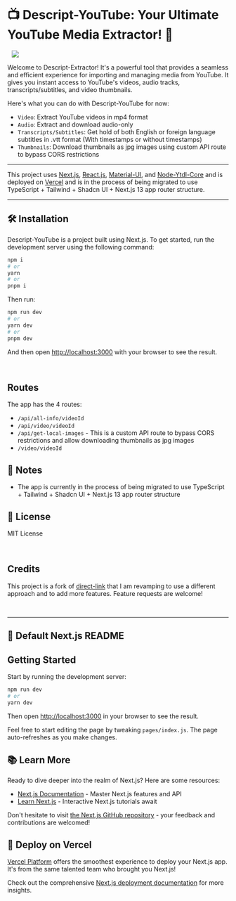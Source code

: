 # 📺 Descript-YouTube: Your Ultimate YouTube Media Extractor! 🚀

<img src="https://github.com/itsbrex/descript-youtube/assets/9772694/bf7f7981-8102-481a-96a5-ae77485eb788" align="center" hspace="10" />

<br>

Welcome to Descript-Extractor! It's a powerful tool that provides a seamless and efficient experience for importing and managing media from YouTube. It gives you instant access to YouTube's videos, audio tracks, transcripts/subtitles, and video thumbnails.

Here's what you can do with Descript-YouTube for now:

-  `Video`: Extract YouTube videos in mp4 format
-  `Audio`: Extract and download audio-only
-  `Transcripts/Subtitles`: Get hold of both English or foreign language subtitles in .vtt format (With timestamps or without timestamps)
-  `Thumbnails`: Download thumbnails as jpg images using custom API route to bypass CORS restrictions

---

This project uses [Next.js](https://nextjs.org/), [React.js](https://reactjs.org/), [Material-UI](https://material-ui.com/), and [Node-Ytdl-Core](https://github.com/fent/node-ytdl-core) and is deployed on [Vercel](https://vercel.com/) and is in the process of being migrated to use TypeScript + Tailwind + Shadcn UI + Next.js 13 app router structure.

---
## 🛠️ Installation

Descript-YouTube is a project built using Next.js. To get started, run the development server using the following command:

```bash
npm i
# or 
yarn
# or
pnpm i
```

Then run:
```bash
npm run dev
# or
yarn dev
# or
pnpm dev
```

And then open [http://localhost:3000](http://localhost:3000) with your browser to see the result.

<br>

##  Routes

The app has the 4 routes:

-  `/api/all-info/videoId`
-  `/api/video/videoId`
-  `/api/get-local-images` - This is a custom API route to bypass CORS restrictions and allow downloading thumbnails as jpg images
-  `/video/videoId`

## 📝 Notes

-  The app is currently in the process of being migrated to use TypeScript + Tailwind + Shadcn UI + Next.js 13 app router structure

## 📜 License
MIT License

<br>

## Credits
This project is a fork of [direct-link](https://github.com/ApayRus/direct-link) that I am revamping to use a different approach and to add more features. Feature requests are welcome!

<br>

---
##  🎁 Default Next.js README
## Getting Started

Start by running the development server:

```bash
npm run dev
# or
yarn dev
```

Then open [http://localhost:3000](http://localhost:3000) in your browser to see the result.

Feel free to start editing the page by tweaking `pages/index.js`. The page auto-refreshes as you make changes.

## 📚 Learn More

Ready to dive deeper into the realm of Next.js? Here are some resources:

-  [Next.js Documentation](https://nextjs.org/docs) - Master Next.js features and API
-  [Learn Next.js](https://nextjs.org/learn) - Interactive Next.js tutorials await

Don't hesitate to visit [the Next.js GitHub repository](https://github.com/vercel/next.js/) - your feedback and contributions are welcomed!

## 🚀 Deploy on Vercel

[Vercel Platform](https://vercel.com/import) offers the smoothest experience to deploy your Next.js app. It's from the same talented team who brought you Next.js!

Check out the comprehensive [Next.js deployment documentation](https://nextjs.org/docs/deployment) for more insights.